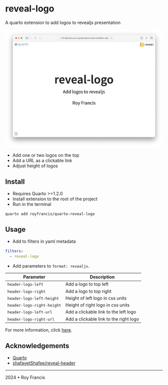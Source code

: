 # reveal-logo

A quarto extension to add logos to revealjs presentation

![](preview.jpg)

- Add one or two logos on the top
- Add a URL as a clickable link
- Adjust height of logos

## Install

- Requires Quarto >=1.2.0
- Install extension to the root of the project 
- Run in the terminal

```
quarto add royfrancis/quarto-reveal-logo
```

## Usage

- Add to filters in yaml metadata

```yaml
filters:
  - reveal-logo
```

- Add parameters to `format: revealjs`.

|Parameter|Description|
|---|---|
|`header-logo-left`|Add a logo to top left|
|`header-logo-right`|Add a logo to top right|
|`header-logo-left-height`|Height of left logo in css units|
|`header-logo-right-height`|Height of right logo in css units|
|`header-logo-left-url`|Add a clickable link to the left logo|
|`header-logo-right-url`|Add a clickable link to the right logo|

For more information, click [here](https://royfrancis.github.io/quarto-reveal-logo).

## Acknowledgements

- [Quarto](https://quarto.org)
- [shafayetShafee/reveal-header](https://github.com/shafayetShafee/reveal-header)

---

2024 • Roy Francis
